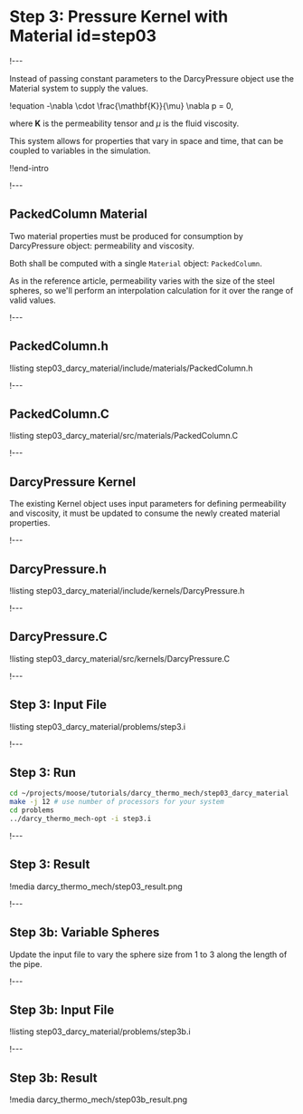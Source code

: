# Step 3: Pressure Kernel with Material id=step03

!---

Instead of passing constant parameters to the DarcyPressure object use the Material system to supply
the values.

!equation
-\nabla \cdot \frac{\mathbf{K}}{\mu} \nabla p = 0,

where $\textbf{K}$ is the permeability tensor and $\mu$ is the fluid viscosity.

This system allows for properties that vary in space and time, that can be coupled to variables
in the simulation.

!!end-intro

!---

## PackedColumn Material

Two material properties must be produced for consumption by DarcyPressure object: permeability and
viscosity.

Both shall be computed with a single `Material` object: `PackedColumn`.

As in the reference article, permeability varies with the size of the steel spheres, so we'll
perform an interpolation calculation for it over the range of valid values.

!---

## PackedColumn.h

!listing step03_darcy_material/include/materials/PackedColumn.h

!---

## PackedColumn.C

!listing step03_darcy_material/src/materials/PackedColumn.C

!---

## DarcyPressure Kernel

The existing Kernel object uses input parameters for defining permeability and viscosity,
it must be updated to consume the newly created material properties.

!---

## DarcyPressure.h

!listing step03_darcy_material/include/kernels/DarcyPressure.h

!---

## DarcyPressure.C

!listing step03_darcy_material/src/kernels/DarcyPressure.C

!---

## Step 3: Input File

!listing step03_darcy_material/problems/step3.i

!---

## Step 3: Run

```bash
cd ~/projects/moose/tutorials/darcy_thermo_mech/step03_darcy_material
make -j 12 # use number of processors for your system
cd problems
../darcy_thermo_mech-opt -i step3.i
```

!---

## Step 3: Result

!media darcy_thermo_mech/step03_result.png

!---

## Step 3b: Variable Spheres

Update the input file to vary the sphere size from 1 to 3 along the length of the pipe.

!---

## Step 3b: Input File

!listing step03_darcy_material/problems/step3b.i

!---

## Step 3b: Result

!media darcy_thermo_mech/step03b_result.png
